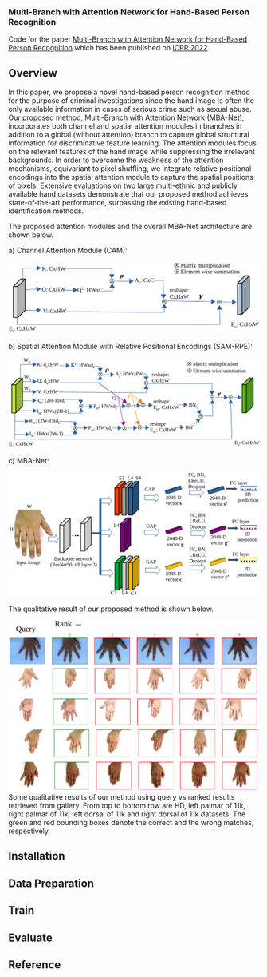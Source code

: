 ### Multi-Branch with Attention Network for Hand-Based Person Recognition

Code for the paper [Multi-Branch with Attention Network for Hand-Based Person Recognition](https://arxiv.org/abs/2108.02234) which has been published on [ICPR 2022](https://www.icpr2022.com/).

## Overview
In this paper, we propose a novel hand-based person recognition method for the purpose of criminal investigations since the hand image is often the only available information in cases of serious crime such as sexual abuse. Our proposed method, Multi-Branch with Attention Network (MBA-Net), incorporates both channel and spatial attention modules in branches in addition to a global (without attention) branch to capture global structural information for discriminative feature learning. The attention modules focus on the relevant features of the hand image while suppressing the irrelevant backgrounds. In order to overcome the weakness of the attention mechanisms, equivariant to pixel shuffling, we integrate relative positional encodings into the spatial attention module to capture the spatial positions of pixels. Extensive evaluations on two large multi-ethnic and publicly available hand datasets demonstrate that our proposed method achieves state-of-the-art performance, surpassing the existing hand-based identification methods. 


The proposed attention modules and the overall MBA-Net architecture are shown below.

a) Channel Attention Module (CAM):

![](./doc_images/CAM.png)

b) Spatial Attention Module with Relative Positional Encodings (SAM-RPE):

![](./doc_images/SAM.png)

c) MBA-Net:

![](./doc_images/MBA_Net.png)



The qualitative result of our proposed method is shown below. 

![](./doc_images/results_demo.png)
Some qualitative results of our method using query vs
ranked results retrieved from gallery. From top to bottom row
are HD, left palmar of 11k, right palmar of 11k, left dorsal
of 11k and right dorsal of 11k datasets. The green and red
bounding boxes denote the correct and the wrong matches,
respectively.

## Installation

## Data Preparation

## Train

## Evaluate

## Reference

